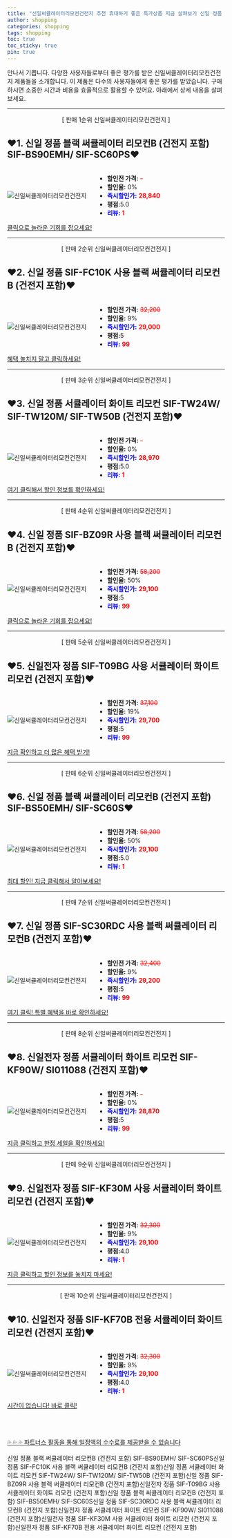 ```yaml
---
title: "신일써큘레이터리모컨건전지 추천 휴대하기 좋은 특가상품 지금 살펴보기 신일 정품 블랙 써큘레이터 리모컨B"
author: shopping
categories: shopping
tags: shopping
toc: true
toc_sticky: true
pin: true
---
```

만나서 기쁩니다. 다양한 사용자들로부터 좋은 평가를 받은 신일써큘레이터리모컨건전지 제품들을 소개합니다. 이 제품은 다수의 사용자들에게 좋은 평가를 받았습니다. 구매하시면 소중한 시간과 비용을 효율적으로 활용할 수 있어요. 아래에서 상세 내용을 살펴보세요.

---
<p class="toplist" style="margin: 0 auto; display: block; width: fit-content;">[ 판매 1순위 신일써큘레이터리모컨건전지 ]</p>

<h2><strong>❤️1. 신일 정품 블랙 써큘레이터 리모컨B (건전지 포함) SIF-BS90EMH/ SIF-SC60PS❤️</strong></h2>

<div style="display: flex; align-items: center;">
    <div style="flex: 0.4;">
        <img src="https://thumbnail6.coupangcdn.com/thumbnails/remote/230x230ex/image/vendor_inventory/588d/b28d4b1a98a15f5a55fb7b7225039ac9b4ad2ce24e84bbdcbea1b478ed3d.png" alt="신일써큘레이터리모컨건전지" style="max-width: 100%;">
    </div>
    <div style="flex: 0.6; margin-left: 10px;">
        <ul>
            <li><strong>할인전 가격:</strong> <del style="color: red;">-</del></li>
            <li><strong>할인율:</strong> 0%</li>
            <li><span style='color:blue'><strong>즉시할인가:</strong></span> <span style='color:red'><strong>28,840</strong></span></li>
            <li><strong>평점:</strong>5.0</li>
            <li><span style='color:blue'><strong>리뷰:</strong></span> <span style='color:red'><strong>1</strong></span></li>
        </ul>
    </div>
</div>
<div class="center">
    <a href="https://William4Davisa.github.io?lptag=AF9450613&subid=githubio&pageKey=7479251503&traceid=V0-153&itemId=19532583873&vendorItemId=89822175781" class="myButton">
        클릭으로 놀라운 기회를 잡으세요!
    </a>
</div>


---
<p class="toplist" style="margin: 0 auto; display: block; width: fit-content;">[ 판매 2순위 신일써큘레이터리모컨건전지 ]</p>

<h2><strong>❤️2. 신일 정품 SIF-FC10K 사용 블랙 써큘레이터 리모컨B (건전지 포함)❤️</strong></h2>

<div style="display: flex; align-items: center;">
    <div style="flex: 0.4;">
        <img src="https://thumbnail9.coupangcdn.com/thumbnails/remote/230x230ex/image/vendor_inventory/fd91/e75339d0652aaaa07fedad877e8defd39f66d4df876047e259fd4ec781af.jpg" alt="신일써큘레이터리모컨건전지" style="max-width: 100%;">
    </div>
    <div style="flex: 0.6; margin-left: 10px;">
        <ul>
            <li><strong>할인전 가격:</strong> <del style="color: red;">32,200</del></li>
            <li><strong>할인율:</strong> 9%</li>
            <li><span style='color:blue'><strong>즉시할인가:</strong></span> <span style='color:red'><strong>29,000</strong></span></li>
            <li><strong>평점:</strong>5</li>
            <li><span style='color:blue'><strong>리뷰:</strong></span> <span style='color:red'><strong>99</strong></span></li>
        </ul>
    </div>
</div>
<div class="center">
    <a href="https://William4Davisa.github.io?lptag=AF9450613&subid=githubio&pageKey=8226975443&traceid=V0-153&itemId=23664906402&vendorItemId=90690165446" class="myButton">
        혜택 놓치지 말고 클릭하세요!
    </a>
</div>


---
<p class="toplist" style="margin: 0 auto; display: block; width: fit-content;">[ 판매 3순위 신일써큘레이터리모컨건전지 ]</p>

<h2><strong>❤️3. 신일 정품 서큘레이터 화이트 리모컨 SIF-TW24W/ SIF-TW120M/ SIF-TW50B (건전지 포함)❤️</strong></h2>

<div style="display: flex; align-items: center;">
    <div style="flex: 0.4;">
        <img src="https://thumbnail9.coupangcdn.com/thumbnails/remote/230x230ex/image/vendor_inventory/6ced/fbee0f868aec068067dc95c3c4f79483ce26591dbefc08f7d7933aa3d196.png" alt="신일써큘레이터리모컨건전지" style="max-width: 100%;">
    </div>
    <div style="flex: 0.6; margin-left: 10px;">
        <ul>
            <li><strong>할인전 가격:</strong> <del style="color: red;">-</del></li>
            <li><strong>할인율:</strong> 0%</li>
            <li><span style='color:blue'><strong>즉시할인가:</strong></span> <span style='color:red'><strong>28,970</strong></span></li>
            <li><strong>평점:</strong>5.0</li>
            <li><span style='color:blue'><strong>리뷰:</strong></span> <span style='color:red'><strong>1</strong></span></li>
        </ul>
    </div>
</div>
<div class="center">
    <a href="https://William4Davisa.github.io?lptag=AF9450613&subid=githubio&pageKey=7477095667&traceid=V0-153&itemId=19522757696&vendorItemId=90560624442" class="myButton">
        여기 클릭해서 할인 정보를 확인하세요!
    </a>
</div>


---
<p class="toplist" style="margin: 0 auto; display: block; width: fit-content;">[ 판매 4순위 신일써큘레이터리모컨건전지 ]</p>

<h2><strong>❤️4. 신일 정품 SIF-BZ09R 사용 블랙 써큘레이터 리모컨B (건전지 포함)❤️</strong></h2>

<div style="display: flex; align-items: center;">
    <div style="flex: 0.4;">
        <img src="https://thumbnail8.coupangcdn.com/thumbnails/remote/230x230ex/image/vendor_inventory/27c7/f5557f2c5dec30324a291301fdb732288c1c32ddf2da2d56632c39daaa70.jpg" alt="신일써큘레이터리모컨건전지" style="max-width: 100%;">
    </div>
    <div style="flex: 0.6; margin-left: 10px;">
        <ul>
            <li><strong>할인전 가격:</strong> <del style="color: red;">58,200</del></li>
            <li><strong>할인율:</strong> 50%</li>
            <li><span style='color:blue'><strong>즉시할인가:</strong></span> <span style='color:red'><strong>29,100</strong></span></li>
            <li><strong>평점:</strong>5</li>
            <li><span style='color:blue'><strong>리뷰:</strong></span> <span style='color:red'><strong>99</strong></span></li>
        </ul>
    </div>
</div>
<div class="center">
    <a href="https://William4Davisa.github.io?lptag=AF9450613&subid=githubio&pageKey=7477082038&traceid=V0-153&itemId=19522652391&vendorItemId=90657306464" class="myButton">
        클릭으로 놀라운 기회를 잡으세요!
    </a>
</div>


---
<p class="toplist" style="margin: 0 auto; display: block; width: fit-content;">[ 판매 5순위 신일써큘레이터리모컨건전지 ]</p>

<h2><strong>❤️5. 신일전자 정품 SIF-T09BG 사용 서큘레이터 화이트 리모컨 (건전지 포함)❤️</strong></h2>

<div style="display: flex; align-items: center;">
    <div style="flex: 0.4;">
        <img src="https://thumbnail7.coupangcdn.com/thumbnails/remote/230x230ex/image/vendor_inventory/ea40/a757d2be37b37266bfa63a0ef4280844802f3c83bb5808b5867126f6ace7.jpg" alt="신일써큘레이터리모컨건전지" style="max-width: 100%;">
    </div>
    <div style="flex: 0.6; margin-left: 10px;">
        <ul>
            <li><strong>할인전 가격:</strong> <del style="color: red;">37,100</del></li>
            <li><strong>할인율:</strong> 19%</li>
            <li><span style='color:blue'><strong>즉시할인가:</strong></span> <span style='color:red'><strong>29,700</strong></span></li>
            <li><strong>평점:</strong>5</li>
            <li><span style='color:blue'><strong>리뷰:</strong></span> <span style='color:red'><strong>99</strong></span></li>
        </ul>
    </div>
</div>
<div class="center">
    <a href="https://William4Davisa.github.io?lptag=AF9450613&subid=githubio&pageKey=7479250721&traceid=V0-153&itemId=19532580886&vendorItemId=90294276913" class="myButton">
        지금 확인하고 더 많은 혜택 받기!
    </a>
</div>


---
<p class="toplist" style="margin: 0 auto; display: block; width: fit-content;">[ 판매 6순위 신일써큘레이터리모컨건전지 ]</p>

<h2><strong>❤️6. 신일 정품 블랙 써큘레이터 리모컨B (건전지 포함) SIF-BS50EMH/ SIF-SC60S❤️</strong></h2>

<div style="display: flex; align-items: center;">
    <div style="flex: 0.4;">
        <img src="https://thumbnail8.coupangcdn.com/thumbnails/remote/230x230ex/image/vendor_inventory/27c7/f5557f2c5dec30324a291301fdb732288c1c32ddf2da2d56632c39daaa70.jpg" alt="신일써큘레이터리모컨건전지" style="max-width: 100%;">
    </div>
    <div style="flex: 0.6; margin-left: 10px;">
        <ul>
            <li><strong>할인전 가격:</strong> <del style="color: red;">58,200</del></li>
            <li><strong>할인율:</strong> 50%</li>
            <li><span style='color:blue'><strong>즉시할인가:</strong></span> <span style='color:red'><strong>29,100</strong></span></li>
            <li><strong>평점:</strong>5.0</li>
            <li><span style='color:blue'><strong>리뷰:</strong></span> <span style='color:red'><strong>1</strong></span></li>
        </ul>
    </div>
</div>
<div class="center">
    <a href="https://William4Davisa.github.io?lptag=AF9450613&subid=githubio&pageKey=7479294165&traceid=V0-153&itemId=19532773637&vendorItemId=90678361176" class="myButton">
        최대 할인! 지금 클릭해서 알아보세요!
    </a>
</div>


---
<p class="toplist" style="margin: 0 auto; display: block; width: fit-content;">[ 판매 7순위 신일써큘레이터리모컨건전지 ]</p>

<h2><strong>❤️7. 신일 정품 SIF-SC30RDC 사용 블랙 써큘레이터 리모컨B (건전지 포함)❤️</strong></h2>

<div style="display: flex; align-items: center;">
    <div style="flex: 0.4;">
        <img src="https://thumbnail6.coupangcdn.com/thumbnails/remote/230x230ex/image/vendor_inventory/1b7c/3575f14709d637c44cf1f3e444d7d96ea980371684f0329afb96172a3bb6.jpg" alt="신일써큘레이터리모컨건전지" style="max-width: 100%;">
    </div>
    <div style="flex: 0.6; margin-left: 10px;">
        <ul>
            <li><strong>할인전 가격:</strong> <del style="color: red;">32,400</del></li>
            <li><strong>할인율:</strong> 9%</li>
            <li><span style='color:blue'><strong>즉시할인가:</strong></span> <span style='color:red'><strong>29,200</strong></span></li>
            <li><strong>평점:</strong>5</li>
            <li><span style='color:blue'><strong>리뷰:</strong></span> <span style='color:red'><strong>99</strong></span></li>
        </ul>
    </div>
</div>
<div class="center">
    <a href="https://William4Davisa.github.io?lptag=AF9450613&subid=githubio&pageKey=8142968179&traceid=V0-153&itemId=23142212552&vendorItemId=90175090026" class="myButton">
        여기 클릭! 특별 혜택을 바로 확인하세요!
    </a>
</div>


---
<p class="toplist" style="margin: 0 auto; display: block; width: fit-content;">[ 판매 8순위 신일써큘레이터리모컨건전지 ]</p>

<h2><strong>❤️8. 신일전자 정품 서큘레이터 화이트 리모컨 SIF-KF90W/ SI011088 (건전지 포함)❤️</strong></h2>

<div style="display: flex; align-items: center;">
    <div style="flex: 0.4;">
        <img src="https://thumbnail9.coupangcdn.com/thumbnails/remote/230x230ex/image/vendor_inventory/6ced/fbee0f868aec068067dc95c3c4f79483ce26591dbefc08f7d7933aa3d196.png" alt="신일써큘레이터리모컨건전지" style="max-width: 100%;">
    </div>
    <div style="flex: 0.6; margin-left: 10px;">
        <ul>
            <li><strong>할인전 가격:</strong> <del style="color: red;">-</del></li>
            <li><strong>할인율:</strong> 0%</li>
            <li><span style='color:blue'><strong>즉시할인가:</strong></span> <span style='color:red'><strong>28,870</strong></span></li>
            <li><strong>평점:</strong>5</li>
            <li><span style='color:blue'><strong>리뷰:</strong></span> <span style='color:red'><strong>99</strong></span></li>
        </ul>
    </div>
</div>
<div class="center">
    <a href="https://William4Davisa.github.io?lptag=AF9450613&subid=githubio&pageKey=7479293106&traceid=V0-153&itemId=19532768984&vendorItemId=89822196092" class="myButton">
        지금 클릭하고 한정 세일을 확인하세요!
    </a>
</div>


---
<p class="toplist" style="margin: 0 auto; display: block; width: fit-content;">[ 판매 9순위 신일써큘레이터리모컨건전지 ]</p>

<h2><strong>❤️9. 신일전자 정품 SIF-KF30M 사용 서큘레이터 화이트 리모컨 (건전지 포함)❤️</strong></h2>

<div style="display: flex; align-items: center;">
    <div style="flex: 0.4;">
        <img src="https://thumbnail7.coupangcdn.com/thumbnails/remote/230x230ex/image/vendor_inventory/ea40/a757d2be37b37266bfa63a0ef4280844802f3c83bb5808b5867126f6ace7.jpg" alt="신일써큘레이터리모컨건전지" style="max-width: 100%;">
    </div>
    <div style="flex: 0.6; margin-left: 10px;">
        <ul>
            <li><strong>할인전 가격:</strong> <del style="color: red;">32,300</del></li>
            <li><strong>할인율:</strong> 9%</li>
            <li><span style='color:blue'><strong>즉시할인가:</strong></span> <span style='color:red'><strong>29,100</strong></span></li>
            <li><strong>평점:</strong>4.0</li>
            <li><span style='color:blue'><strong>리뷰:</strong></span> <span style='color:red'><strong>1</strong></span></li>
        </ul>
    </div>
</div>
<div class="center">
    <a href="https://William4Davisa.github.io?lptag=AF9450613&subid=githubio&pageKey=7479385580&traceid=V0-153&itemId=19533205160&vendorItemId=86991886816" class="myButton">
        지금 클릭하고 할인 정보를 놓치지 마세요!
    </a>
</div>


---
<p class="toplist" style="margin: 0 auto; display: block; width: fit-content;">[ 판매 10순위 신일써큘레이터리모컨건전지 ]</p>

<h2><strong>❤️10. 신일전자 정품 SIF-KF70B 전용 서큘레이터 화이트 리모컨 (건전지 포함)❤️</strong></h2>

<div style="display: flex; align-items: center;">
    <div style="flex: 0.4;">
        <img src="https://thumbnail7.coupangcdn.com/thumbnails/remote/230x230ex/image/vendor_inventory/ea40/a757d2be37b37266bfa63a0ef4280844802f3c83bb5808b5867126f6ace7.jpg" alt="신일써큘레이터리모컨건전지" style="max-width: 100%;">
    </div>
    <div style="flex: 0.6; margin-left: 10px;">
        <ul>
            <li><strong>할인전 가격:</strong> <del style="color: red;">32,300</del></li>
            <li><strong>할인율:</strong> 9%</li>
            <li><span style='color:blue'><strong>즉시할인가:</strong></span> <span style='color:red'><strong>29,100</strong></span></li>
            <li><strong>평점:</strong>4.0</li>
            <li><span style='color:blue'><strong>리뷰:</strong></span> <span style='color:red'><strong>1</strong></span></li>
        </ul>
    </div>
</div>
<div class="center">
    <a href="https://William4Davisa.github.io?lptag=AF9450613&subid=githubio&pageKey=7477096263&traceid=V0-153&itemId=19522762504&vendorItemId=86983453381" class="myButton">
        시간이 없습니다! 바로 클릭!
    </a>
</div>

<br><br><br>[💦 💦 💦 파트너스 활동을 통해 일정액의 수수료를 제공받을 수 있습니다](https://link.coupang.com/a/bcpT2c)<br><br>신일 정품 블랙 써큘레이터 리모컨B (건전지 포함) SIF-BS90EMH/ SIF-SC60PS신일 정품 SIF-FC10K 사용 블랙 써큘레이터 리모컨B (건전지 포함)신일 정품 서큘레이터 화이트 리모컨 SIF-TW24W/ SIF-TW120M/ SIF-TW50B (건전지 포함)신일 정품 SIF-BZ09R 사용 블랙 써큘레이터 리모컨B (건전지 포함)신일전자 정품 SIF-T09BG 사용 서큘레이터 화이트 리모컨 (건전지 포함)신일 정품 블랙 써큘레이터 리모컨B (건전지 포함) SIF-BS50EMH/ SIF-SC60S신일 정품 SIF-SC30RDC 사용 블랙 써큘레이터 리모컨B (건전지 포함)신일전자 정품 서큘레이터 화이트 리모컨 SIF-KF90W/ SI011088 (건전지 포함)신일전자 정품 SIF-KF30M 사용 서큘레이터 화이트 리모컨 (건전지 포함)신일전자 정품 SIF-KF70B 전용 서큘레이터 화이트 리모컨 (건전지 포함)